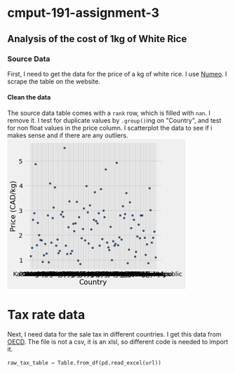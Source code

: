 # cmput-191-assignment-3

## Analysis of the cost of 1kg of White Rice

### Source Data

First, I need to get the data for the price of a kg of white rice. I use [Numeo](https://www.numbeo.com/cost-of-living/prices_by_country.jsp?displayCurrency=CAD&itemId=115). I scrape the table on the website.

#### Clean the data

The source data table comes with a `rank` row, which is filled with `nan`. I remove it. I test for duplicate values by `.group()`ing on "Country", and test for non float values in the price column. I scatterplot the data to see if i makes sense and if there are any outliers. ![](initial_scatterplot.png)

# Tax rate data

Next, I need data for the sale tax in different countries. I get this data from [OECD](https://www.oecd.org/tax/tax-policy/tax-database/). The file is not a csv, it is an xlsl, so different code is needed to import it. 
```Python
raw_tax_table = Table.from_df(pd.read_excel(url))
```
